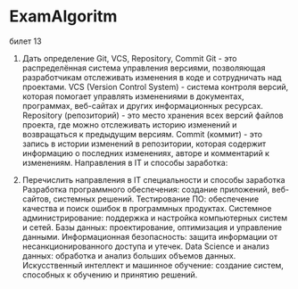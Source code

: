 # ExamAlgoritm

билет 13


1. Дать определение Git, VCS, Repository, Commit
Git - это распределённая система управления версиями, позволяющая разработчикам отслеживать изменения в коде и сотрудничать над проектами.
VCS (Version Control System) - система контроля версий, которая помогает управлять изменениями в документах, программах, веб-сайтах и других информационных ресурсах.
Repository (репозиторий) - это место хранения всех версий файлов проекта, где можно отслеживать историю изменений и возвращаться к предыдущим версиям.
Commit (коммит) - это запись в истории изменений в репозитории, которая содержит информацию о последних изменениях, авторе и комментарий к изменениям.
Направления в IT и способы заработка:


2. Перечислить направления в IT специальности и способы заработка
Разработка программного обеспечения: создание приложений, веб-сайтов, системных решений.
Тестирование ПО: обеспечение качества и поиск ошибок в программных продуктах.
Системное администрирование: поддержка и настройка компьютерных систем и сетей.
Базы данных: проектирование, оптимизация и управление данными.
Информационная безопасность: защита информации от несанкционированного доступа и утечек.
Data Science и анализ данных: обработка и анализ больших объемов данных.
Искусственный интеллект и машинное обучение: создание систем, способных к обучению и принятию решений.
